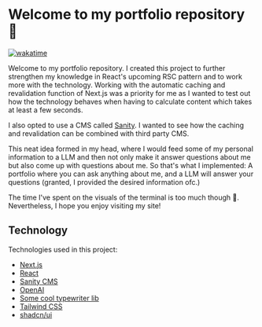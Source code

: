 # Welcome to my portfolio repository 👋

[![wakatime](https://wakatime.com/badge/user/0723bbca-bed4-44e0-90be-413a9eff4dfb/project/65246076-b67c-47e7-ac2e-8600ea23a1e7.svg?style=for-the-badge)](https://wakatime.com/badge/user/0723bbca-bed4-44e0-90be-413a9eff4dfb/project/65246076-b67c-47e7-ac2e-8600ea23a1e7)

Welcome to my portfolio repository. I created this project to further strengthen my
knowledge in React's upcoming RSC pattern and to work more with the technology. Working
with the automatic caching and revalidation function of Next.js was a priority for me as I
wanted to test out how the technology behaves when having to calculate content which takes
at least a few seconds.

I also opted to use a CMS called [Sanity](https://www.sanity.io/). I wanted to see how the
caching and revalidation can be combined with third party CMS.

This neat idea formed in my head, where I would feed some of my personal information to a
LLM and then not only make it answer questions about me but also come up with questions
about me. So that's what I implemented: A portfolio where you can ask anything about me,
and a LLM will answer your questions (granted, I provided the desired information ofc.)

The time I've spent on the visuals of the terminal is too much though 🙈. Nevertheless, I
hope you enjoy visiting my site!

## Technology

Technologies used in this project:

- [Next.js](https://nextjs.org/)
- [React](https://react.dev/)
- [Sanity CMS](https://www.sanity.io/)
- [OpenAI](https://www.npmjs.com/package/openai)
- [Some cool typewriter lib](https://www.npmjs.com/package/react-type-animation)
- [Tailwind CSS](https://tailwindcss.com/)
- [shadcn/ui](https://ui.shadcn.com)
